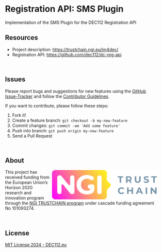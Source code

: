 # Registration API: SMS Plugin
Implementation of the SMS Plugin for the DEC112 Registration API

## Resources
* Project description: https://trustchain.ngi.eu/im4dec/    
* Registration API: https://github.com/dec112/dc-reg-api       

&nbsp;    

## Issues

Please report bugs and suggestions for new features using the [GitHub Issue-Tracker](https://github.com/dec112/dc-reg-sms/issues) and follow the [Contributor Guidelines](https://github.com/twbs/ratchet/blob/master/CONTRIBUTING.md).

If you want to contribute, please follow these steps:

1. Fork it!
2. Create a feature branch: `git checkout -b my-new-feature`
3. Commit changes: `git commit -am 'Add some feature'`
4. Push into branch: `git push origin my-new-feature`
5. Send a Pull Request

&nbsp;    

## About  

<img align="right" src="https://raw.githubusercontent.com/OwnYourData/dc-intermediary/main/res/logo-ngi-trustchain-positive.png" height="100">This project has received funding from the European Union’s Horizon 2020 research and innovation program through the [NGI TRUSTCHAIN program](https://trustchain.ngi.eu/) under cascade funding agreement No 101093274.

<br clear="both" />

## License

[MIT License 2024 - DEC112.eu](https://github.com/dec112/dc-reg-sms/blob/main/LICENSE)
